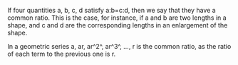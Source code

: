 If four quantities a, b, c, d satisfy a:b=c:d, then we say that they
have a common ratio. This is the case, for instance, if a and b are two
lengths in a shape, and c and d are the corresponding lengths in an
enlargement of the shape.

In a geometric series a, ar, ar^2^, ar^3^, ..., r is the common ratio,
as the ratio of each term to the previous one is r.
